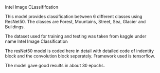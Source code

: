Intel Image CLassififcation

This model provides classification between 6 different classes using ResNet50.
The classes are Forest, Mountains, Street, Sea, Glacier and Buildings.

The dataset used for training and testing was taken from kaggle under name Intel Image Classification

The resNet50 model is coded here in detail with detailed code of indentity block and the convolution block seperately.
Framework used is tensorflow.

The model gave good results in about 30 epochs.
